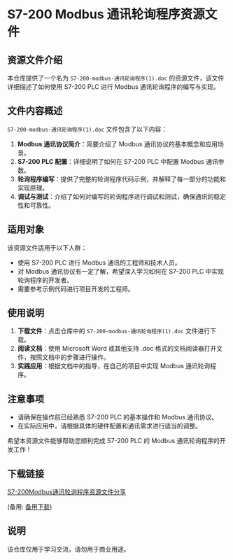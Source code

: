 # S7-200 Modbus 通讯轮询程序资源文件

## 资源文件介绍

本仓库提供了一个名为 `S7-200-modbus-通讯轮询程序(1).doc` 的资源文件，该文件详细描述了如何使用 S7-200 PLC 进行 Modbus 通讯轮询程序的编写与实现。

## 文件内容概述

`S7-200-modbus-通讯轮询程序(1).doc` 文件包含了以下内容：

1. **Modbus 通讯协议简介**：简要介绍了 Modbus 通讯协议的基本概念和应用场景。
2. **S7-200 PLC 配置**：详细说明了如何在 S7-200 PLC 中配置 Modbus 通讯参数。
3. **轮询程序编写**：提供了完整的轮询程序代码示例，并解释了每一部分的功能和实现原理。
4. **调试与测试**：介绍了如何对编写的轮询程序进行调试和测试，确保通讯的稳定性和可靠性。

## 适用对象

该资源文件适用于以下人群：

- 使用 S7-200 PLC 进行 Modbus 通讯的工程师和技术人员。
- 对 Modbus 通讯协议有一定了解，希望深入学习如何在 S7-200 PLC 中实现轮询程序的开发者。
- 需要参考示例代码进行项目开发的工程师。

## 使用说明

1. **下载文件**：点击仓库中的 `S7-200-modbus-通讯轮询程序(1).doc` 文件进行下载。
2. **阅读文档**：使用 Microsoft Word 或其他支持 .doc 格式的文档阅读器打开文件，按照文档中的步骤进行操作。
3. **实践应用**：根据文档中的指导，在自己的项目中实现 Modbus 通讯轮询程序。

## 注意事项

- 请确保在操作前已经熟悉 S7-200 PLC 的基本操作和 Modbus 通讯协议。
- 在实际应用中，请根据具体的硬件配置和通讯需求进行适当的调整。

希望本资源文件能够帮助您顺利完成 S7-200 PLC 的 Modbus 通讯轮询程序的开发工作！

## 下载链接
[S7-200Modbus通讯轮询程序资源文件分享](https://pan.quark.cn/s/70633dab838c) 

(备用: [备用下载](https://pan.baidu.com/s/1pcGbIy1fjNM5y8SGWikOug?pwd=1234))

## 说明

该仓库仅用于学习交流，请勿用于商业用途。
